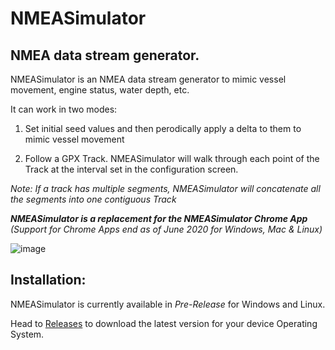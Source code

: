 # NMEASimulator

## NMEA data stream generator.

NMEASimulator is an NMEA data stream generator to mimic vessel movement, engine status, water depth, etc.

It can work in two modes:

1. Set initial seed values and then perodically apply a delta to them to mimic vessel movement

1. Follow a GPX Track. NMEASimulator will walk through each point of the Track at the interval set in the configuration screen.

*Note: If a track has multiple segments, NMEASimulator will concatenate all the segments into one contiguous Track*


_**NMEASimulator is a replacement for the NMEASimulator Chrome App** (Support for Chrome Apps end as of June 2020 for Windows, Mac & Linux)_

![image](https://user-images.githubusercontent.com/38519157/75314330-55c95380-58af-11ea-887c-392dcccbea3a.png)


Installation:
-------------

NMEASimulator is currently available in _Pre-Release_ for Windows and Linux.

Head to [Releases](https://github.com/panaaj/nmeasimulator/releases) to download the latest version for
your device Operating System.

